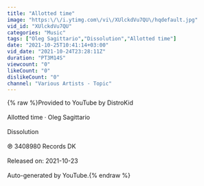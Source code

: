 ```yaml
---
title: "Allotted time"
image: "https:\/\/i.ytimg.com\/vi\/XUlckdVu7QU\/hqdefault.jpg"
vid_id: "XUlckdVu7QU"
categories: "Music"
tags: ["Oleg Sagittario","Dissolution","Allotted time"]
date: "2021-10-25T10:41:14+03:00"
vid_date: "2021-10-24T23:28:11Z"
duration: "PT3M14S"
viewcount: "0"
likeCount: "0"
dislikeCount: "0"
channel: "Various Artists - Topic"
---
```

{% raw %}Provided to YouTube by DistroKid<br /><br />Allotted time · Oleg Sagittario<br /><br />Dissolution<br /><br />℗ 3408980 Records DK<br /><br />Released on: 2021-10-23<br /><br />Auto-generated by YouTube.{% endraw %}

